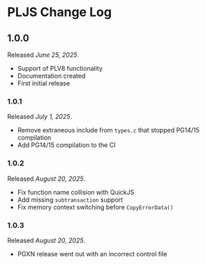 # PLJS Change Log

## 1.0.0

Released _June 25, 2025_.

- Support of PLV8 functionality
- Documentation created
- First initial release

### 1.0.1

Released _July 1, 2025_.

- Remove extraneous include from `types.c` that stopped PG14/15 compilation
- Add PG14/15 compilation to the CI

### 1.0.2

Released _August 20, 2025_.

- Fix function name collision with QuickJS
- Add missing `subtransaction` support
- Fix memory context switching before `CopyErrorData()`

### 1.0.3

Released _August 20, 2025_.

- PGXN release went out with an incorrect control file
